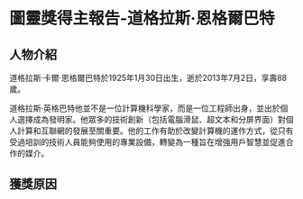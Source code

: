 # 圖靈獎得主報告-道格拉斯·恩格爾巴特
## 人物介紹
道格拉斯·卡爾·恩格爾巴特於1925年1月30日出生，逝於2013年7月2日，享壽88歲。

道格拉斯·英格巴特他並不是一位計算機科學家，而是一位工程師出身，並出於個人選擇成為發明家。他眾多的技術創新（包括電腦滑鼠、超文本和分屏界面）對個人計算和互聯網的發展至關重要。他的工作有助於改變計算機的運作方式，從只有受過培訓的技術人員能夠使用的專業設備，轉變為一種旨在增強用戶智慧並促進合作的媒介。
## 獲獎原因
